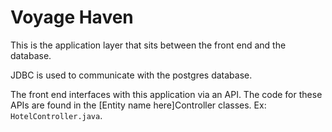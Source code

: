 # Voyage Haven
This is the application layer that sits between the front end and the database.

JDBC is used to communicate with the postgres database.

The front end interfaces with this application via an API. The code for these APIs are found in the [Entity name here]Controller classes. Ex: `HotelController.java`.